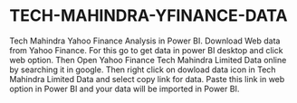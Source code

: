 # TECH-MAHINDRA-YFINANCE-DATA
Tech Mahindra Yahoo Finance Analysis in Power BI.
Download Web data from Yahoo Finance. For this go to get data in power BI desktop and click web option. Then Open Yahoo Finance Tech Mahindra Limited Data online by searching it in google. Then right click on dowload data icon in Tech Mahindra Limited Data and select copy link for data. Paste this link in web option in Power BI and your data will be imported in Power BI.
